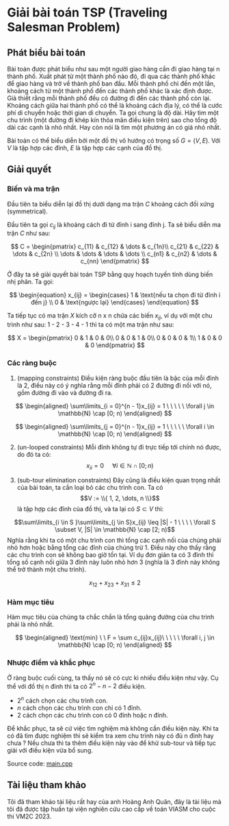 
# Giải bài toán TSP (Traveling Salesman Problem)
## Phát biểu bài toán
Bài toán được phát biểu như sau một người giao hàng cần đi giao hàng tại n thành phố. Xuất phát từ một thành phố nào đó, đi qua các thành phố khác để giao hàng và trở về thành phố ban đầu. Mỗi thành phố chỉ đến một lần, khoảng cách từ một thành phố đến các thành phố khác là xác định được. Giả thiết rằng mỗi thành phố đều có đường đi đến các thành phố còn lại. Khoảng cách giữa hai thành phố có thể là khoảng cách địa lý, có thể là cước phí di chuyển hoặc thời gian di chuyển. Ta gọi chung là độ dài. Hãy tìm một chu trình (một đường đi khép kín thỏa mãn điều kiện trên) sao cho tổng độ dài các cạnh là nhỏ nhất. Hay còn nói là tìm một phương án có giá nhỏ nhất.

Bài toán có thể biểu diễn bởi một đồ thị vô hướng có trọng số $G = (V, E)$.
Với $V$ là tập hợp các đỉnh, $E$ là tập hợp các cạnh của đồ thị.
## Giải quyết
### Biến và ma trận
Đầu tiên ta biểu diễn lại đồ thị dưới dạng ma trận $C$ khoảng cách đối xứng (symmetrical).

Đầu tiên ta gọi $c_{ij}$ là khoảng cách đi từ đỉnh i sang đỉnh j. Ta sẽ biểu diễn ma trận $C$ như sau:

$$
C = \begin{pmatrix}
c_{11} & c_{12} & \dots & c_{1n}\\  
c_{21} & c_{22} & \dots & c_{2n} \\
\dots & \dots & \dots & \dots \\
c_{n1} & c_{n2} & \dots & c_{nn} 
\end{pmatrix}
$$

Ở đây ta sẽ giải quyết bài toán TSP bằng quy hoạch tuyến tính dùng biến nhị phân. Ta gọi:

$$
\begin{equation}
x_{ij} = 
\begin{cases}
      1 & \text{nếu ta chọn đi từ đỉnh i đến j} \\
      0 & \text{ngược lại}
\end{cases}
\end{equation}
$$

Ta tiếp tục có ma trận $X$ kích cỡ n x n chứa các biến $x_{ij}$, ví dụ với một chu trình như sau: 1 - 2 - 3 - 4 - 1 thì ta có một ma trận như sau:

$$
X = \begin{pmatrix}
0 & 1 & 0 & 0\\  
0 & 0 & 1 & 0\\
0 & 0 & 0 & 1\\
1 & 0 & 0 & 0 
\end{pmatrix}
$$

### Các ràng buộc
1. (mapping constraints) Điều kiện ràng buộc đầu tiên là bậc của mỗi đỉnh là 2, điều này có ý nghĩa rằng mỗi đỉnh phải có 2 đường đi nối với nó, gồm đường đi vào và đường đi ra.

$$
\begin{aligned}
\sum\limits_{i = 0}^{n - 1}x_{ij} = 1 \ \ \ \ \ \forall j \in \mathbb{N} \cap [0; n)
\end{aligned} 
$$


$$
\begin{aligned}
\sum\limits_{j = 0}^{n - 1}x_{ij} = 1 \ \ \ \ \ \forall i \in \mathbb{N} \cap [0; n)
\end{aligned} 
$$

2. (un-looped constraints) Mỗi đỉnh không tự đi trực tiếp tới chính nó được, do đó ta có:
$$x_{ii} = 0 \ \ \ \ \ \forall i \in \mathbb{N} \cap [0; n)$$

4. (sub-tour elimination constraints) Đây cũng là điều kiện quan trọng nhất của bài toán, ta cần loại bỏ các chu trình con.
   Ta có $$V := \\{ 1, 2, \dots, n \\}$$ là tập hợp các đỉnh của đồ thị, và ta lại có $S \subset V$ thì:

$$\sum\limits_{i \in S }\sum\limits_{j \in S}x_{ij} \leq |S| - 1 \ \ \ \ \forall S \subset V, |S| \in \mathbb{N} \cap [2; n)$$
Nghĩa rằng khi ta có một chu trình con thì tổng các cạnh nối của chúng phải nhỏ hơn hoặc bằng tổng các đỉnh của chúng trừ 1. Điều này cho thấy rằng các chu trình con sẽ không bao giờ tồn tại. Ví dụ đơn giản ta có 3 đỉnh thì tổng số cạnh nối giữa 3 đỉnh này luôn nhỏ hơn 3 (nghĩa là 3 đỉnh này không thể trở thành một chu trình).

$$x_{12} + x_{23} + x_{31} \leq 2 $$

### Hàm mục tiêu
Hàm mục tiêu của chúng ta chắc chắn là tổng quãng đường của chu trình phải là nhỏ nhất.

$$
\begin{aligned}
\text{min} \ \ F = \sum c_{ij}x_{ij}\ \ \ \ \ \forall i, j \in \mathbb{N} \cap [0; n)
\end{aligned} 
$$

### Nhược điểm và khắc phục
Ở ràng buộc cuối cùng, ta thấy nó sẽ có cực kì nhiều điều kiện như vậy. Cụ thể với đồ thị n đỉnh thì ta có $2^n - n - 2$ điều kiện.
- $2^n$ cách chọn các chu trình con.
- $n$ cách chọn các chu trình con chỉ có 1 đỉnh.
- $2$ cách chọn các chu trình con có 0 đỉnh hoặc n đỉnh.

Để khắc phục, ta sẽ cứ việc tìm nghiệm mà không cần điều kiện này. Khi ta có đã tìm được nghiệm thì sẽ kiểm tra xem chu trình này có đủ n đỉnh hay chưa ? Nếu chưa thì ta thêm điều kiện này vào để khử sub-tour và tiếp tục giải với điều kiện vừa bổ sung.

Source code: [main.cpp](https://github.com/SilverTD/Stuffs/blob/main/TSP/main.cpp "main.cpp")

## Tài liệu tham khảo
Tôi đã tham khảo tài liệu rất hay của anh Hoàng Anh Quân, đây là tài liệu mà tôi đã được tập huấn tại viện nghiên cứu cao cấp về toán VIASM cho cuộc thi VM2C 2023.
